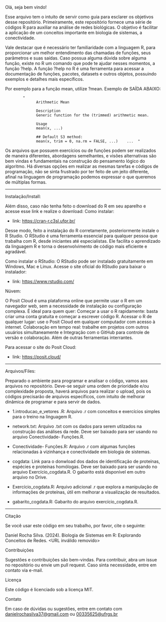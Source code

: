 
Olá, seja bem vindo!

Esse arquivo tem o intuito de servir como guia para esclarer os objetivos desse repositório. Primeiramente,
este repositório fornece uma série de códigos R para auxiliar na análise de redes biológicas.  O objetivo é facilitar a aplicação de 
um conceitos importante em biologia de sistemas, a conectividade.

Vale destacar que é necessário ter familiaridade com a linguagem R, para proporcionar um melhor entendimento das chamadas de funções,
seus parâmetros e suas saídas. Caso possua alguma dúvida sobre alguma função, existe no R um comando que pode te ajudar nesses momentos,
a função ?help. A função ?help no R é uma ferramenta para acessar a documentação de funções, pacotes, datasets e outros objetos, possuindo exemplos
e detalhes mais específicos.

Por exemplo para a função mean, utilize ?mean. Exemplo de SAÍDA ABAIXO:

            " 
                  Arithmetic Mean
                  
                  Description
                  Generic function for the (trimmed) arithmetic mean.
                  
                  Usage
                  mean(x, ...)
                  
                  ## Default S3 method:
                  mean(x, trim = 0, na.rm = FALSE, ...)    ...  "
                  

Os arquivos que possuem exercícios ou de funções podem ser realizados de maneira diferentes, abordagens semelhantes, e visões alternativas são bem vindas
e fundamentais na construção do pensamento lógico do algoritmo. Há diversas opções em realizar as mesmas tarefas e códigos de programação, não se sinta frustrado por
ter feito de um jeito diferente, afinal na linguagem de programação podemos expressar o que queremos de múltiplas formas.

---

Instalação/Install:

Além disso, caso não tenha feito o download do R em seu aparelho e acesse esse link e realize o download:
Como instalar:
- link: https://cran-r.c3sl.ufpr.br/

Desse modo, feito a instalação do R corretamente, posteriormente instale o R Studio. O RStudio é uma ferramenta essencial para qualquer pessoa que trabalha com R, 
desde iniciantes até especialistas.  Ele facilita o aprendizado da linguagem R e torna o desenvolvimento de código mais eficiente e agradável.

Como instalar o RStudio:
O RStudio pode ser instalado gratuitamente em Windows, Mac e Linux. Acesse o site oficial do RStudio para baixar o instalador:
- link: https://www.rstudio.com/

Núvem:

O Posit Cloud é uma plataforma online que permite usar o R em um navegador web, sem a necessidade de instalação ou configuração complexa. É ideal para quem quer:
Começar a usar o R rapidamente: basta criar uma conta gratuita e começar a escrever código R.
Acessar o R de qualquer lugar: use o Posit Cloud em qualquer computador com acesso à internet.
Colaboração em tempo real: trabalhe em projetos com outros usuários simultaneamente e 
Integração com o GitHub para controle de versão e colaboração. Além de outras ferramentas interrantes.

Para acessar o site do Posit Cloud: 
- link: https://posit.cloud/


----

Arquivos/Files:

Preparado o ambiente para programar e analisar o código, vamos aos arquivos no repositório. Deve-se seguir uma ordem de prioridade e/ou complexidade proposta,
haverá arquivos para realizar o upload, pois os códigos precisarão de arquivos específicos, com intuito de melhorar dinâmica de programar e para servir de dados.

- 1.introducao_e_vetores .R:  Arquivo .r com conceitos e exercícios simples para o treino na linguagem R.
  
- network.txt:  Arquivo .txt com os dados para serem utilzados na construção das análises da rede. Deve ser baixado para ser usando no arquivo Conectividade- Funções.R.

- Conectividade- Funções.R:  Arquivo .r com algumas funções relacionadas à vizinhança e conectividade em biologia de sistemas. 

- cogdata:  Link para o donwload dos dados de identificação de proteínas, espécies e proteínas homólogas. Deve ser baixado para ser usando no arquivo Exercício_cogdata.R.
 O gabarito está disponível em outro arquivo no Drive.

- Exercício_cogdata.R:  Arquivo adicional .r que explora a manipulação de informações de proteínas, útil em melhorar a visualização de resultados.

- gabarito_cogdata.R:  Gabarito do arquivo exercício_cogdata.R.


----

Citação

Se você usar este código em seu trabalho, por favor, cite o seguinte:

Daniel Rocha Silva. (2024). Biologia de Sistemas em R: Explorando Conceitos de Redes. <URL inválido removido>


Contribuições

Sugestões e contribuições são bem-vindas. Para contribuir, abra um issue no repositório ou envie um pull request. Caso sinta necessidade,
entre em contato via e-mail.


Licença

Este código é licenciado sob a licença MIT.


Contato

Em caso de dúvidas ou sugestões, entre em contato com danielrochasilva37@gmail.com ou 00335625@ufrgs.br
  
